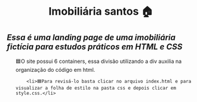 <h1 align="center">Imobiliária santos 🏠</h1>

<h2><i>Essa é uma landing page de uma imobiliária fictícia para estudos práticos em HTML e CSS</i></h2>

<div>
  
 <ul type="none">
        <li margin-bottom="15px">🟦O site possui 6 containers, essa divisão utilizando a div auxilia na organização do código em html.</li>
        
        <li>🟦Para revisá-lo basta clicar no arquivo index.html e para visualizar a folha de estilo na pasta css e depois clicar em style.css.</li>
  </ul>

</div>
